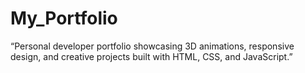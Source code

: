 # My_Portfolio
“Personal developer portfolio showcasing 3D animations, responsive design, and creative projects built with HTML, CSS, and JavaScript.”
